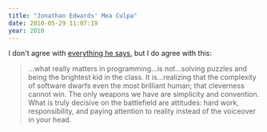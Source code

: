 ```yaml
---
title: "Jonathan Edwards' Mea Culpa"
date: 2010-05-29 11:07:19
year: 2010
---
```

I don't agree with <a href="http://alarmingdevelopment.org/?p=422">everything he says</a>, but I do agree with this:
<blockquote>...what really matters in programming...is not...solving puzzles and  being the brightest kid in the class. It is...realizing that the  complexity of software dwarfs even the most brilliant human; that  cleverness cannot win. The only weapons we have are simplicity and  convention. What is truly decisive on the  battlefield are attitudes: hard work, responsibility, and paying  attention to reality instead of the voiceover in your head.</blockquote>
